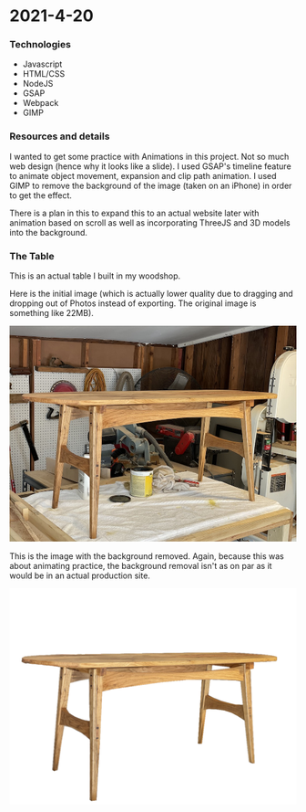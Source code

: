 # 2021-4-20

### Technologies
* Javascript
* HTML/CSS
* NodeJS
* GSAP
* Webpack
* GIMP

### Resources and details
I wanted to get some practice with Animations in this project. Not so much web design (hence why it looks like a slide). I used GSAP's timeline feature to animate object movement, expansion and clip path animation. I used GIMP to remove the background of the image (taken on an iPhone) in order to get the effect. 

There is a plan in this to expand this to an actual website later with animation based on scroll as well as incorporating ThreeJS and 3D models into the background.

### The Table

This is an actual table I built in my woodshop.

Here is the initial image (which is actually lower quality due to dragging and dropping out of Photos instead of exporting. The original image is something like 22MB).

![Table with background intact](https://github.com/daltonjmcgee/2021-4-20/blob/main/static/table_with_bg.png?raw=true)

This is the image with the background removed. Again, because this was about animating practice, the background removal isn't as on par as it would be in an actual production site. 

![Table with background removed](https://github.com/daltonjmcgee/2021-4-20/blob/main/static/table.png?raw=true)
